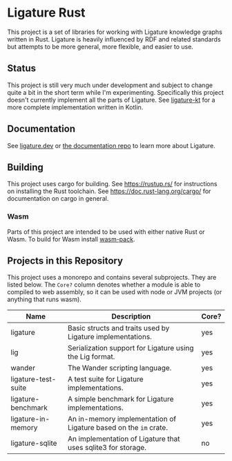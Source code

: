 # Ligature Rust

This project is a set of libraries for working with Ligature knowledge graphs written in Rust.
Ligature is heavily influenced by RDF and related standards but attempts to be more general, more flexible,
and easier to use.

## Status

This project is still very much under development and subject to change quite a bit in the short term while I'm
experimenting.
Specifically this project doesn't currently implement all the parts of Ligature.
See [ligature-kt](https://github.com/almibe/ligature-kt) for a more complete implementation written in Kotlin.

## Documentation

See [ligature.dev](https://ligature.dev) or [the documentation repo](https://github.com/almibe/ligature-documentation) to learn more about Ligature.

## Building
This project uses cargo for building.
See https://rustup.rs/ for instructions on installing the Rust toolchain.
See https://doc.rust-lang.org/cargo/ for documentation on cargo in general.

### Wasm

Parts of this project are intended to be used with either native Rust or Wasm.
To build for Wasm install [wasm-pack](https://rustwasm.github.io/wasm-pack/installer/).

## Projects in this Repository

This project uses a monorepo and contains several subprojects.
They are listed below.
The `Core?` column denotes whether a module is able to compiled to web assembly,
so it can be used with node or JVM projects (or anything that runs wasm).

| Name                  | Description                                                         | Core? |
| --------------------- | ------------------------------------------------------------------- | ----- |
| ligature              | Basic structs and traits used by Ligature implementations.          | yes   |
| lig                   | Serialization support for Ligature using the Lig format.            | yes   |
| wander                | The Wander scripting language.                                      | yes   |
| ligature-test-suite   | A test suite for Ligature implementations.                          | yes   |
| ligature-benchmark    | A simple benchmark for Ligature implementations.                    | yes   |
| ligature-in-memory    | An in-memory implementation of Ligature based on the `im` crate.    | yes   |
| ligature-sqlite       | An implementation of Ligature that uses sqlite3 for storage.        | no    |
